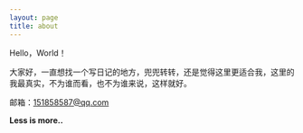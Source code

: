 ```yaml
---
layout: page
title: about
---
```


Hello，World！

大家好，一直想找一个写日记的地方，兜兜转转，还是觉得这里更适合我，这里的我最真实，不为谁而看，也不为谁来说，这样就好。

<p>邮箱：<a href="mailto:151858587@qq.com">151858587@qq.com</a></p>

**Less is more..**
